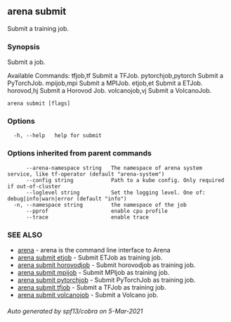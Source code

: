 ## arena submit

Submit a training job.

### Synopsis

Submit a job.

Available Commands:
  tfjob,tf             Submit a TFJob.
  pytorchjob,pytorch   Submit a PyTorchJob.
  mpijob,mpi           Submit a MPIJob.
  etjob,et             Submit a ETJob.
  horovod,hj           Submit a Horovod Job.
  volcanojob,vj        Submit a VolcanoJob.
    

```
arena submit [flags]
```

### Options

```
  -h, --help   help for submit
```

### Options inherited from parent commands

```
      --arena-namespace string   The namespace of arena system service, like tf-operator (default "arena-system")
      --config string            Path to a kube config. Only required if out-of-cluster
      --loglevel string          Set the logging level. One of: debug|info|warn|error (default "info")
  -n, --namespace string         the namespace of the job
      --pprof                    enable cpu profile
      --trace                    enable trace
```

### SEE ALSO

* [arena](arena.md)	 - arena is the command line interface to Arena
* [arena submit etjob](arena_submit_etjob.md)	 - Submit ETJob as training job.
* [arena submit horovodjob](arena_submit_horovodjob.md)	 - Submit horovodjob as training job.
* [arena submit mpijob](arena_submit_mpijob.md)	 - Submit MPIjob as training job.
* [arena submit pytorchjob](arena_submit_pytorchjob.md)	 - Submit PyTorchJob as training job.
* [arena submit tfjob](arena_submit_tfjob.md)	 - Submit a TFJob as training job.
* [arena submit volcanojob](arena_submit_volcanojob.md)	 - Submit a Volcano job.

###### Auto generated by spf13/cobra on 5-Mar-2021
